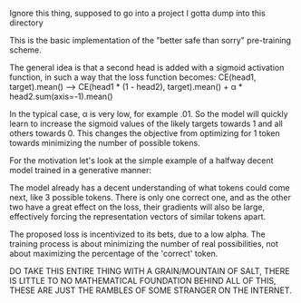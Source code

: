 Ignore this thing, supposed to go into a project I gotta dump into this directory




This is the basic implementation of the "better safe than sorry" pre-training scheme.

The general idea is that a second head is added with a sigmoid activation function, in such a way that the loss function becomes:
CE(head1, target).mean() --> CE(head1 * (1 - head2), target).mean() + α * head2.sum(axis=-1).mean()

In the typical case, α is very low, for example .01. So the model will quickly learn to increase the sigmoid values of the likely targets towards 1 and
all others towards 0. This changes the objective from optimizing for 1 token towards minimizing the number of possible tokens. 

For the motivation let's look at the simple example of a halfway decent model trained in a generative manner:

The model already has a decent understanding of what tokens could come next, like 3 possible tokens. There is only one correct one, and as the other two
have a great effect on the loss, their gradients will also be large, effectively forcing the representation vectors of similar tokens apart. 

The proposed loss is incentivized to its bets, due to a low alpha. The training process is about minimizing the number of real possibilities, not about maximizing
the percentage of the 'correct' token.


DO TAKE THIS ENTIRE THING WITH A GRAIN/MOUNTAIN OF SALT, THERE IS LITTLE TO NO MATHEMATICAL FOUNDATION BEHIND ALL OF THIS, THESE ARE JUST THE RAMBLES OF SOME 
STRANGER ON THE INTERNET.
